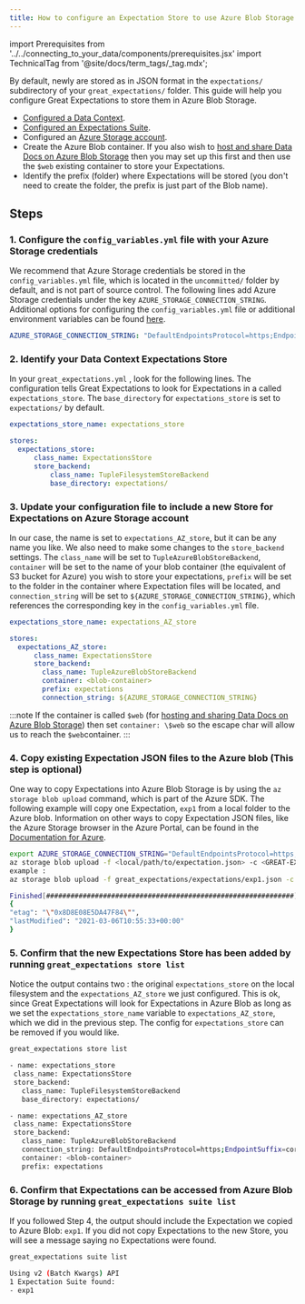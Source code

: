 ```yaml
---
title: How to configure an Expectation Store to use Azure Blob Storage
---
```

import Prerequisites from '../../connecting_to_your_data/components/prerequisites.jsx'
import TechnicalTag from '@site/docs/term_tags/_tag.mdx';

By default, newly <TechnicalTag tag="profiling" text="Profiled" /> <TechnicalTag tag="expectation" text="Expectations" /> are stored as <TechnicalTag tag="expectation_suite" text="Expectation Suites" /> in JSON format in the ``expectations/`` subdirectory of your ``great_expectations/`` folder. This guide will help you configure Great Expectations to store them in Azure Blob Storage.

<Prerequisites>

- [Configured a Data Context](../../../tutorials/getting_started/tutorial_setup.md).
- [Configured an Expectations Suite](../../../tutorials/getting_started/tutorial_create_expectations.md).
- Configured an [Azure Storage account](https://docs.microsoft.com/en-us/azure/storage/).
- Create the Azure Blob container. If you also wish to [host and share Data Docs on Azure Blob Storage](../configuring_data_docs/how_to_host_and_share_data_docs_on_azure_blob_storage.md) then you may set up this first and then use the ``$web`` existing container to store your Expectations.
- Identify the prefix (folder) where Expectations will be stored (you don't need to create the folder, the prefix is just part of the Blob name).

</Prerequisites>
    

## Steps

### 1. Configure the ``config_variables.yml`` file with your Azure Storage credentials

We recommend that Azure Storage credentials be stored in the  ``config_variables.yml`` file, which is located in the ``uncommitted/`` folder by default, and is not part of source control.  The following lines add Azure Storage credentials under the key ``AZURE_STORAGE_CONNECTION_STRING``. Additional options for configuring the ``config_variables.yml`` file or additional environment variables can be found [here](https://docs.greatexpectations.io/docs/guides/setup/configuring_data_contexts/how_to_configure_credentials_using_a_yaml_file_or_environment_variables).

```yaml
AZURE_STORAGE_CONNECTION_STRING: "DefaultEndpointsProtocol=https;EndpointSuffix=core.windows.net;AccountName=<YOUR-STORAGE-ACCOUNT-NAME>;AccountKey=<YOUR-STORAGE-ACCOUNT-KEY==>"
```


### 2. Identify your Data Context Expectations Store

In your ``great_expectations.yml`` , look for the following lines.  The configuration tells Great Expectations to look for Expectations in a <TechnicalTag tag="store" text="Store" /> called ``expectations_store``. The ``base_directory`` for ``expectations_store`` is set to ``expectations/`` by default.

```yaml
expectations_store_name: expectations_store

stores:
  expectations_store:
      class_name: ExpectationsStore
      store_backend:
          class_name: TupleFilesystemStoreBackend
          base_directory: expectations/
```


### 3. Update your configuration file to include a new Store for Expectations on Azure Storage account

In our case, the name is set to ``expectations_AZ_store``, but it can be any name you like.  We also need to make some changes to the ``store_backend`` settings.  The ``class_name`` will be set to ``TupleAzureBlobStoreBackend``,  ``container`` will be set to the name of your blob container (the equivalent of S3 bucket for Azure) you wish to store your expectations, ``prefix`` will be set to the folder in the container where Expectation files will be located, and ``connection_string`` will be set to ``${AZURE_STORAGE_CONNECTION_STRING}``, which references the corresponding key in the ``config_variables.yml`` file.

```yaml
expectations_store_name: expectations_AZ_store

stores:
  expectations_AZ_store:
      class_name: ExpectationsStore
      store_backend:
        class_name: TupleAzureBlobStoreBackend
        container: <blob-container>
        prefix: expectations
        connection_string: ${AZURE_STORAGE_CONNECTION_STRING}
```

:::note
If the container is called ``$web`` (for [hosting and sharing Data Docs on Azure Blob Storage](../configuring_data_docs/how_to_host_and_share_data_docs_on_azure_blob_storage.md)) then set ``container: \$web`` so the escape char will allow us to reach the ``$web``container.
:::


### 4. Copy existing Expectation JSON files to the Azure blob (This step is optional)

One way to copy Expectations into Azure Blob Storage is by using the ``az storage blob upload`` command, which is part of the Azure SDK. The following example will copy one Expectation, ``exp1`` from a local folder to the Azure blob.   Information on other ways to copy Expectation JSON files, like the Azure Storage browser in the Azure Portal, can be found in the [Documentation for Azure](https://docs.microsoft.com/en-us/azure/storage/blobs/storage-blobs-introduction).

```bash
export AZURE_STORAGE_CONNECTION_STRING="DefaultEndpointsProtocol=https;EndpointSuffix=core.windows.net;AccountName=<YOUR-STORAGE-ACCOUNT-NAME>;AccountKey=<YOUR-STORAGE-ACCOUNT-KEY==>"
az storage blob upload -f <local/path/to/expectation.json> -c <GREAT-EXPECTATION-DEDICATED-AZURE-BLOB-CONTAINER-NAME> -n <PREFIX>/<expectation.json>
example :
az storage blob upload -f great_expectations/expectations/exp1.json -c <blob-container> -n expectations/exp1.json

Finished[#############################################################]  100.0000%
{
"etag": "\"0x8D8E08E5DA47F84\"",
"lastModified": "2021-03-06T10:55:33+00:00"
}
```


### 5. Confirm that the new Expectations Store has been added by running ``great_expectations store list``

Notice the output contains two <TechnicalTag tag="expectation_store" text="Expectation Stores" />: the original ``expectations_store`` on the local filesystem and the ``expectations_AZ_store`` we just configured.  This is ok, since Great Expectations will look for Expectations in Azure Blob as long as we set the ``expectations_store_name`` variable to ``expectations_AZ_store``, which we did in the previous step.  The config for ``expectations_store`` can be removed if you would like.

```bash
great_expectations store list

- name: expectations_store
 class_name: ExpectationsStore
 store_backend:
   class_name: TupleFilesystemStoreBackend
   base_directory: expectations/

- name: expectations_AZ_store
 class_name: ExpectationsStore
 store_backend:
   class_name: TupleAzureBlobStoreBackend
   connection_string: DefaultEndpointsProtocol=https;EndpointSuffix=core.windows.net;AccountName=<YOUR-STORAGE-ACCOUNT-NAME>;AccountKey=<YOUR-STORAGE-ACCOUNT-KEY==>
   container: <blob-container>
   prefix: expectations
```


### 6. Confirm that Expectations can be accessed from Azure Blob Storage by running ``great_expectations suite list``

If you followed Step 4, the output should include the Expectation we copied to Azure Blob: ``exp1``.  If you did not copy Expectations to the new Store, you will see a message saying no Expectations were found.

```bash
great_expectations suite list

Using v2 (Batch Kwargs) API
1 Expectation Suite found:
- exp1
```
